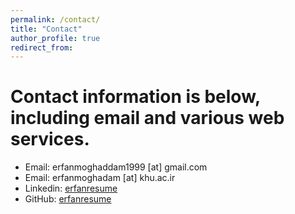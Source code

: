 ```yaml
---
permalink: /contact/
title: "Contact"
author_profile: true
redirect_from: 
---
```

# Contact information is below, including email and various web services.
 - Email: erfanmoghaddam1999 [at] gmail.com
 - Email: erfanmoghadam [at] khu.ac.ir
 - Linkedin: [erfanresume](https://www.linkedin.com/in/erfanresume/)
 - GitHub: [erfanresume](https://github.com/Erfanresume)
